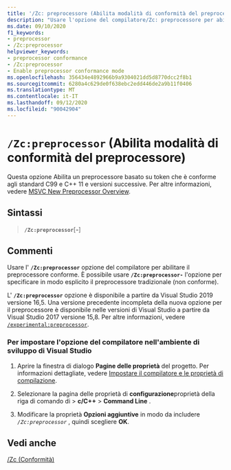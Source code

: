 ```yaml
---
title: '/Zc: preprocessore (Abilita modalità di conformità del preprocessore)'
description: "Usare l'opzione del compilatore/Zc: preprocessore per abilitare il supporto del compilatore per un preprocessore conforme standard."
ms.date: 09/10/2020
f1_keywords:
- preprocessor
- /Zc:preprocessor
helpviewer_keywords:
- preprocessor conformance
- /Zc:preprocessor
- Enable preprocessor conformance mode
ms.openlocfilehash: 356434e4892966b9a9304021dd5d8770dcc2f8b1
ms.sourcegitcommit: 6280a4c629de0f638ebc2edd446de2a9b11f0406
ms.translationtype: MT
ms.contentlocale: it-IT
ms.lasthandoff: 09/12/2020
ms.locfileid: "90042904"
---
```

# <a name="zcpreprocessor-enable-preprocessor-conformance-mode"></a>`/Zc:preprocessor` (Abilita modalità di conformità del preprocessore)

Questa opzione Abilita un preprocessore basato su token che è conforme agli standard C99 e C++ 11 e versioni successive. Per altre informazioni, vedere [MSVC New Preprocessor Overview](../../preprocessor/preprocessor-experimental-overview.md).

## <a name="syntax"></a>Sintassi

> **`/Zc:preprocessor`**[**-**]

## <a name="remarks"></a>Commenti

Usare l' **`/Zc:preprocessor`** opzione del compilatore per abilitare il preprocessore conforme. È possibile usare **`/Zc:preprocessor-`** l'opzione per specificare in modo esplicito il preprocessore tradizionale (non conforme).

L' **`/Zc:preprocessor`** opzione è disponibile a partire da Visual Studio 2019 versione 16,5. Una versione precedente incompleta della nuova opzione per il preprocessore è disponibile nelle versioni di Visual Studio a partire da Visual Studio 2017 versione 15,8. Per altre informazioni, vedere [`/experimental:preprocessor`](experimental-preprocessor.md).

### <a name="to-set-this-compiler-option-in-the-visual-studio-development-environment"></a>Per impostare l'opzione del compilatore nell'ambiente di sviluppo di Visual Studio

1. Aprire la finestra di dialogo **Pagine delle proprietà** del progetto. Per informazioni dettagliate, vedere [Impostare il compilatore e le proprietà di compilazione](../working-with-project-properties.md).

1. Selezionare la pagina delle proprietà di **configurazione**proprietà della riga di comando di  >  **c/C++**  >  **Command Line** .

1. Modificare la proprietà **Opzioni aggiuntive** in modo da includere *`/Zc:preprocessor`* , quindi scegliere **OK**.

## <a name="see-also"></a>Vedi anche

[/Zc (Conformità)](zc-conformance.md)
